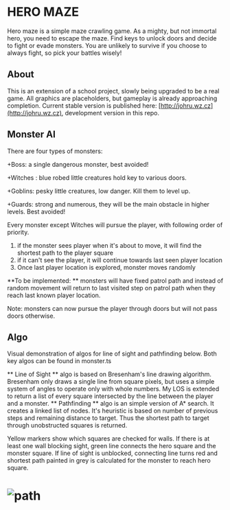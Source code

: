 # HERO MAZE

Hero maze is a simple maze crawling game. As a mighty, but not immortal hero, you need to escape the maze. Find keys to unlock doors and decide to fight or evade monsters. You are unlikely to survive if you choose to always fight, so pick your battles wisely!

## About

This is an extension of a school project, slowly being upgraded to be a real game. All graphics are placeholders, but gameplay is already approaching completion. Current stable version is published here: [http://johru.wz.cz](http://johru.wz.cz), development version in this repo.

## Monster AI

There are four types of monsters:

+Boss\: a single dangerous monster, best avoided!

+Witches \: blue robed little creatures hold key to various doors\.

+Goblins\: pesky little creatures, low danger\. Kill them to level up\. 

+Guards\: strong and numerous, they will be the main obstacle in higher levels\. Best avoided!

Every monster except Witches will pursue the player, with following order of priority.
1. if the monster sees player when it's about to move, it will find the shortest path to the player square
2. if it can't see the player, it will continue towards last seen player location
3. Once last player location is explored, monster moves randomly

**To be implemented: ** monsters will have fixed patrol path and instead of random movement will return to last visited step on patrol path when they reach last known player location.

Note: monsters can now pursue the player through doors but will not pass doors otherwise.

## Algo

Visual demonstration of algos for line of sight and pathfinding below. Both key algos can be found in monster.ts

** Line of Sight ** algo is based on Bresenham's line drawing algorithm. Bresenham only draws a single line from square pixels, but uses a simple system of angles to operate only with whole numbers. My LOS is extended to return a list of every square intersected by the line between the player and a monster.
** Pathfinding ** algo is an simple version of A* search. It creates a linked list of nodes. It's heuristic is based on number of previous steps and remaining distance to target. Thus the shortest path to target through unobstructed squares is returned.


Yellow markers show which squares are checked for walls. If there is at least one wall blocking sight, green line connects the hero square and the monster square.
If line of sight is unblocked, connecting line turns red and shortest path painted in grey is calculated for the monster to reach hero square.

# ![path](https://user-images.githubusercontent.com/74294571/220378384-8e84808d-1dd2-49cd-859c-ce98e781022e.gif)
